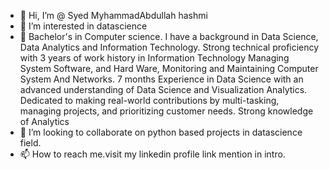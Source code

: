 - 👋 Hi, I’m @ Syed MyhammadAbdullah hashmi
- 👀 I’m interested in datascience
- 🌱 Bachelor's in Computer science. I have a background in Data Science, Data Analytics and Information Technology. Strong technical proficiency with 3 years of work         history in Information Technology Managing System Software, and Hard Ware, Monitoring and Maintaining Computer System And Networks. 
      7 months Experience in Data Science with an advanced understanding of Data Science and Visualization Analytics. Dedicated to making real-world contributions by           multi-tasking, managing projects, and prioritizing customer needs. Strong knowledge of Analytics
- 💞️ I’m looking to collaborate on python based projects in datascience field.
- 📫 How to reach me.visit my linkedin profile link mention in intro.


